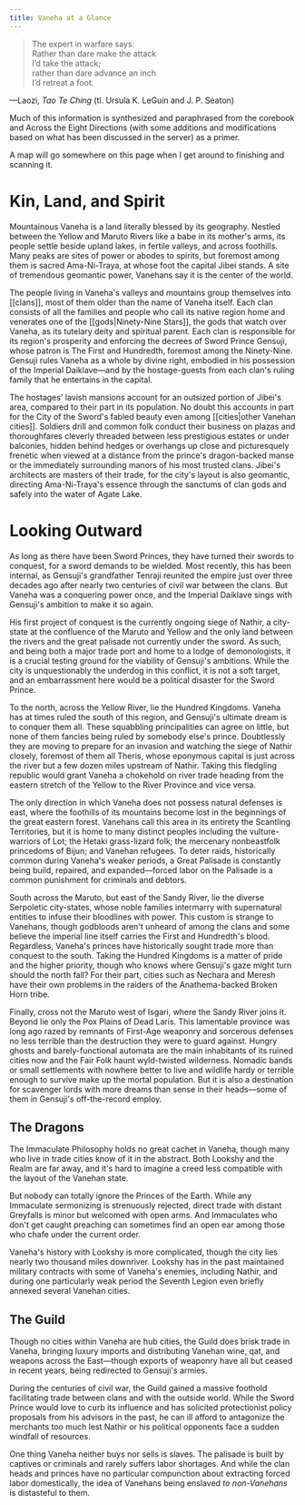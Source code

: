 ```yaml
---
title: Vaneha at a Glance
---
```


> The expert in warfare says:  
Rather than dare make the attack  
I’d take the attack;  
rather than dare advance an inch  
I’d retreat a foot.

—Laozi, *Tao Te Ching* (tl. Ursula K. LeGuin and J. P. Seaton)

Much of this information is synthesized and paraphrased from the corebook and Across the Eight Directions (with some additions and modifications based on what has been discussed in the server) as a primer.

A map will go somewhere on this page when I get around to finishing and scanning it.

# Kin, Land, and Spirit

Mountainous Vaneha is a land literally blessed by its geography. Nestled between the Yellow and Maruto Rivers like a babe in its mother's arms, its people settle beside upland lakes, in fertile valleys, and across foothills. Many peaks are sites of power or abodes to spirits, but foremost among them is sacred Ama-Ni-Traya, at whose foot the capital Jibei stands. A site of tremendous geomantic power, Vanehans say it is the center of the world.

The people living in Vaneha's valleys and mountains group themselves into [[clans]], most of them older than the name of Vaneha itself. Each clan consists of all the families and people who call its native region home and venerates one of the [[gods|Ninety-Nine Stars]], the gods that watch over Vaneha, as its tutelary deity and spiritual parent. Each clan is responsible for its region's prosperity and enforcing the decrees of Sword Prince Gensuji, whose patron is The First and Hundredth, foremost among the Ninety-Nine. Gensuji rules Vaneha as a whole by divine right, embodied in his possession of the Imperial Daiklave—and by the hostage-guests from each clan's ruling family that he entertains in the capital.

The hostages' lavish mansions account for an outsized portion of Jibei's area, compared to their part in its population. No doubt this accounts in part for the City of the Sword's fabled beauty even among [[cities|other Vanehan cities]]. Soldiers drill and common folk conduct their business on plazas and thoroughfares cleverly threaded between less prestigious estates or under balconies, hidden behind hedges or overhangs up close and picturesquely frenetic when viewed at a distance from the prince's dragon-backed manse or the immediately surrounding manors of his most trusted clans. Jibei's architects are masters of their trade, for the city's layout is also geomantic, directing Ama-Ni-Traya's essence through the sanctums of clan gods and safely into the water of Agate Lake.

# Looking Outward

As long as there have been Sword Princes, they have turned their swords to conquest, for a sword demands to be wielded. Most recently, this has been internal, as Gensuji's grandfather Tenraji reunited the empire just over three decades ago after nearly two centuries of civil war between the clans. But Vaneha was a conquering power once, and the Imperial Daiklave sings with Gensuji's ambition to make it so again.

His first project of conquest is the currently ongoing siege of Nathir, a city-state at the confluence of the Maruto and Yellow and the only land between the rivers and the great palisade not currently under the sword. As such, and being both a major trade port and home to a lodge of demonologists, it is a crucial testing ground for the viability of Gensuji's ambitions. While the city is unquestionably the underdog in this conflict, it is not a soft target, and an embarrassment here would be a political disaster for the Sword Prince.

To the north, across the Yellow River, lie the Hundred Kingdoms. Vaneha has at times ruled the south of this region, and Gensuji's ultimate dream is to conquer them all. These squabbling principalities can agree on little, but none of them fancies being ruled by somebody else's prince. Doubtlessly they are moving to prepare for an invasion and watching the siege of Nathir closely, foremost of them all Theris, whose eponymous capital is just across the river but a few dozen miles upstream of Nathir. Taking this fledgling republic would grant Vaneha a chokehold on river trade heading from the eastern stretch of the Yellow to the River Province and vice versa.

The only direction in which Vaneha does not possess natural defenses is east, where the foothills of its mountains become lost in the beginnings of the great eastern forest. Vanehans call this area in its entirety the Scantling Territories, but it is home to many distinct peoples including the vulture-warriors of Lot; the Hetaki grass-lizard folk; the mercenary nonbeastfolk princedoms of Bijun; and Vanehan refugees. To deter raids, historically common during Vaneha's weaker periods, a Great Palisade is constantly being build, repaired, and expanded—forced labor on the Palisade is a common punishment for criminals and debtors.

South across the Maruto, but east of the Sandy River, lie the diverse Serpoletic city-states, whose noble families intermarry with supernatural entities to infuse their bloodlines with power. This custom is strange to Vanehans, though godbloods aren't unheard of among the clans and some believe the imperial line itself carries the First and Hundredth's blood. Regardless, Vaneha's princes have historically sought trade more than conquest to the south. Taking the Hundred Kingdoms is a matter of pride and the higher priority, though who knows where Gensuji's gaze might turn should the north fall? For their part, cities such as Nechara and Meresh have their own problems in the raiders of the Anathema-backed Broken Horn tribe.

Finally, cross not the Maruto west of Isgari, where the Sandy River joins it. Beyond lie only the Pox Plains of Dead Laris. This lamentable province was long ago razed by remnants of First-Age weaponry and sorcerous defenses no less terrible than the destruction they were to guard against. Hungry ghosts and barely-functional automata are the main inhabitants of its ruined cities now and the Fair Folk haunt wyld-twisted wilderness. Nomadic bands or small settlements with nowhere better to live and wildlife hardy or terrible enough to survive make up the mortal population. But it is also a destination for scavenger lords with more dreams than sense in their heads—some of them in Gensuji's off-the-record employ.

## The Dragons

The Immaculate Philosophy holds no great cachet in Vaneha, though many who live in trade cities know of it in the abstract. Both Lookshy and the Realm are far away, and it's hard to imagine a creed less compatible with the layout of the Vanehan state.

But nobody can totally ignore the Princes of the Earth. While any Immaculate sermonizing is strenuously rejected, direct trade with distant Greyfalls is minor but welcomed with open arms. And Immaculates who don't get caught preaching can sometimes find an open ear among those who chafe under the current order.

Vaneha's history with Lookshy is more complicated, though the city lies nearly two thousand miles downriver. Lookshy has in the past maintained military contracts with some of Vaneha's enemies, including Nathir, and during one particularly weak period the Seventh Legion even briefly annexed several Vanehan cities.

## The Guild

Though no cities within Vaneha are hub cities, the Guild does brisk trade in Vaneha, bringing luxury imports and distributing Vanehan wine, qat, and weapons across the East—though exports of weaponry have all but ceased in recent years, being redirected to Gensuji's armies.

During the centuries of civil war, the Guild gained a massive foothold facilitating trade between clans and with the outside world. While the Sword Prince would love to curb its influence and has solicited protectionist policy proposals from his advisors in the past, he can ill afford to antagonize the merchants too much lest Nathir or his political opponents face a sudden windfall of resources.

One thing Vaneha neither buys nor sells is slaves. The palisade is built by captives or criminals and rarely suffers labor shortages. And while the clan heads and princes have no particular compunction about extracting forced labor domestically, the idea of Vanehans being enslaved *to non-Vanehans* is distasteful to them.